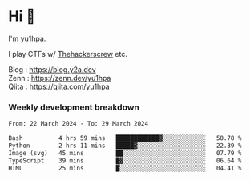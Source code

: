 # Hi 👋

I'm yu1hpa.

I play CTFs w/ [Thehackerscrew](https://www.thehackerscrew.team/) etc.

Blog : https://blog.y2a.dev  
Zenn : https://zenn.dev/yu1hpa  
Qiita : https://qiita.com/yu1hpa  

### Weekly development breakdown

<!--START_SECTION:waka-->

```txt
From: 22 March 2024 - To: 29 March 2024

Bash          4 hrs 59 mins   ████████████▓░░░░░░░░░░░░   50.78 %
Python        2 hrs 11 mins   █████▓░░░░░░░░░░░░░░░░░░░   22.39 %
Image (svg)   45 mins         ██░░░░░░░░░░░░░░░░░░░░░░░   07.79 %
TypeScript    39 mins         █▓░░░░░░░░░░░░░░░░░░░░░░░   06.64 %
HTML          25 mins         █░░░░░░░░░░░░░░░░░░░░░░░░   04.41 %
```

<!--END_SECTION:waka-->


